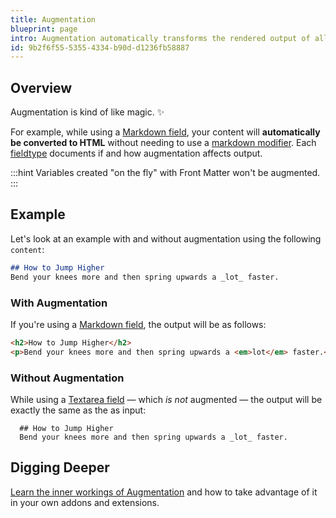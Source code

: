 ```yaml
---
title: Augmentation
blueprint: page
intro: Augmentation automatically transforms the rendered output of all Blueprint-defined variables based on their fieldtype.
id: 9b2f6f55-5355-4334-b90d-d1236fb58887
---
```

## Overview

Augmentation is kind of like magic. ✨

For example, while using a [Markdown field](/fieldtypes/modifier), your content will **automatically be converted to HTML** without needing to use a [markdown modifier](/modifiers/markdown). Each [fieldtype](/fieldtypes) documents if and how augmentation affects output.

:::hint
Variables created "on the fly" with Front Matter won't be augmented.
:::

## Example

Let's look at an example with and without augmentation using the following `content`:

``` md
## How to Jump Higher
Bend your knees more and then spring upwards a _lot_ faster.
```

### With Augmentation

If you're using a [Markdown field](/fieldtypes/markdown), the output will be as follows:

```html
<h2>How to Jump Higher</h2>
<p>Bend your knees more and then spring upwards a <em>lot</em> faster.</p>
```

### Without Augmentation

While using a [Textarea field](/fieldtypes/textarea) — which _is not_ augmented — the output will be exactly the same as the as input:

```text
  ## How to Jump Higher
  Bend your knees more and then spring upwards a _lot_ faster.
```

## Digging Deeper

[Learn the inner workings of Augmentation](/extending/augmentation) and how to take advantage of it in your own addons and extensions.
